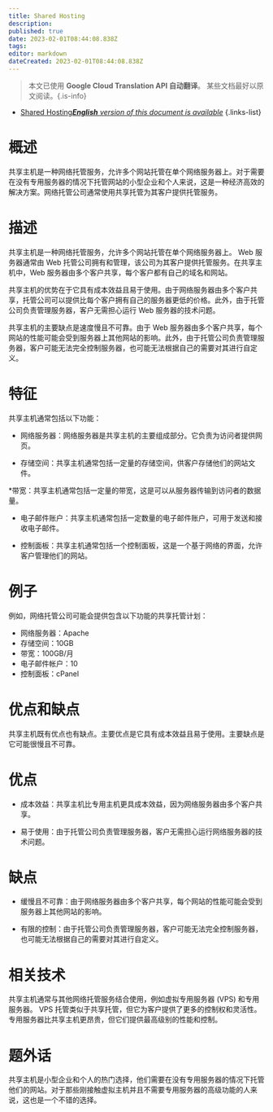 ```yaml
---
title: Shared Hosting
description: 
published: true
date: 2023-02-01T08:44:08.838Z
tags: 
editor: markdown
dateCreated: 2023-02-01T08:44:08.838Z
---
```


> 本文已使用 **Google Cloud Translation API 自动翻译**。
某些文档最好以原文阅读。{.is-info}

- [Shared Hosting***English** version of this document is available*](/en/Knowledge-base/Dictionary/shared-hosting)
{.links-list}

# 概述
共享主机是一种网络托管服务，允许多个网站托管在单个网络服务器上。对于需要在没有专用服务器的情况下托管网站的小型企业和个人来说，这是一种经济高效的解决方案。网络托管公司通常使用共享托管为其客户提供托管服务。

# 描述
共享主机是一种网络托管服务，允许多个网站托管在单个网络服务器上。 Web 服务器通常由 Web 托管公司拥有和管理，该公司为其客户提供托管服务。在共享主机中，Web 服务器由多个客户共享，每个客户都有自己的域名和网站。

共享主机的优势在于它具有成本效益且易于使用。由于网络服务器由多个客户共享，托管公司可以提供比每个客户拥有自己的服务器更低的价格。此外，由于托管公司负责管理服务器，客户无需担心运行 Web 服务器的技术问题。

共享主机的主要缺点是速度慢且不可靠。由于 Web 服务器由多个客户共享，每个网站的性能可能会受到服务器上其他网站的影响。此外，由于托管公司负责管理服务器，客户可能无法完全控制服务器，也可能无法根据自己的需要对其进行自定义。

# 特征
共享主机通常包括以下功能：

* 网络服务器：网络服务器是共享主机的主要组成部分。它负责为访问者提供网页。

* 存储空间：共享主机通常包括一定量的存储空间，供客户存储他们的网站文件。

*带宽：共享主机通常包括一定量的带宽，这是可以从服务器传输到访问者的数据量。

* 电子邮件账户：共享主机通常包括一定数量的电子邮件账户，可用于发送和接收电子邮件。

* 控制面板：共享主机通常包括一个控制面板，这是一个基于网络的界面，允许客户管理他们的网站。

# 例子
例如，网络托管公司可能会提供包含以下功能的共享托管计划：

* 网络服务器：Apache
* 存储空间：10GB
* 带宽：100GB/月
* 电子邮件帐户：10
* 控制面板：cPanel

# 优点和缺点
共享主机既有优点也有缺点。主要优点是它具有成本效益且易于使用。主要缺点是它可能很慢且不可靠。

# 优点
* 成本效益：共享主机比专用主机更具成本效益，因为网络服务器由多个客户共享。

* 易于使用：由于托管公司负责管理服务器，客户无需担心运行网络服务器的技术问题。

# 缺点
* 缓慢且不可靠：由于网络服务器由多个客户共享，每个网站的性能可能会受到服务器上其他网站的影响。

* 有限的控制：由于托管公司负责管理服务器，客户可能无法完全控制服务器，也可能无法根据自己的需要对其进行自定义。

# 相关技术
共享主机通常与其他网络托管服务结合使用，例如虚拟专用服务器 (VPS) 和专用服务器。 VPS 托管类似于共享托管，但它为客户提供了更多的控制权和灵活性。专用服务器比共享主机更昂贵，但它们提供最高级别的性能和控制。

# 题外话
共享主机是小型企业和个人的热门选择，他们需要在没有专用服务器的情况下托管他们的网站。对于那些刚接触虚拟主机并且不需要专用服务器的高级功能的人来说，这也是一个不错的选择。